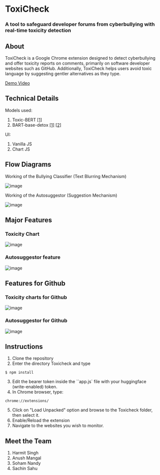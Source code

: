 # ToxiCheck
### A tool to safeguard developer forums from cyberbullying with real-time toxicity detection

## About

ToxiCheck is a Google Chrome extension designed to detect cyberbullying and offer toxicity reports on comments, primarily on software developer websites such as GitHub. Additionally, ToxiCheck helps users avoid toxic language by suggesting gentler alternatives as they type.

[Demo Video]()

## Technical Details

Models used:
1. Toxic-BERT [[1]](https://huggingface.co/unitary/toxic-bert)
2. BART-base-detox [[1]](https://aclanthology.org/2022.acl-long.469.pdf) [[2]](https://huggingface.co/s-nlp/bart-base-detox)

UI:
1. Vanilla JS
2. Chart JS

## Flow Diagrams
Working of the Bullying Classifier (Text Blurring Mechanism)

![image]()

Working of the Autosuggestor (Suggestion Mechanism)

![image]()

## Major Features

### Toxicity Chart

![image](https://user-images.githubusercontent.com/80470843/235318719-f7dc54db-7e00-4299-84f6-009baf142f49.gif)

### Autosuggestor feature

![image](https://user-images.githubusercontent.com/80470843/235319414-18d4ea10-7bc9-49c4-afd2-dedfb30ee764.gif)

## Features for Github

### Toxicity charts for Github

![image](https://user-images.githubusercontent.com/80470843/235321248-55b7b9c5-df7a-47a7-9fc5-f82a52de2efb.png)

### Autosuggestor for Github

![image](https://user-images.githubusercontent.com/80470843/235321099-488ea1d0-5733-49ba-8797-696838492b6e.png)

## Instructions
1. Clone the repository
2. Enter the directory Toxicheck and type 
```
$ npm install
```
3. Edit the bearer token inside the ``app.js` file with your huggingface (write-enabled) token.
4. In Chrome browser, type:
```
chrome://extensions/
```
5. Click on "Load Unpacked" option and browse to the Toxicheck folder, then select it.
6. Enable/Reload the extension
7. Navigate to the websites you wish to monitor.

## Meet the Team
1. Harmit Singh
2. Anush Mangal
3. Soham Nandy
4. Sachin Sahu